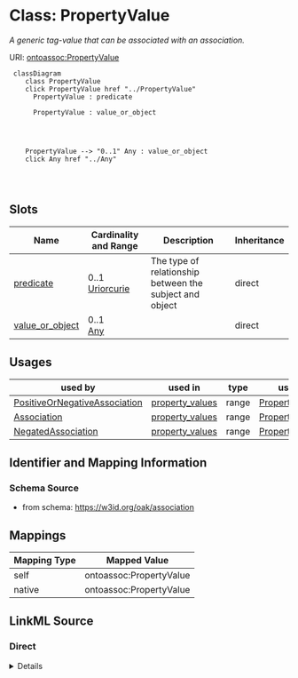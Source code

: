 

# Class: PropertyValue


_A generic tag-value that can be associated with an association._





URI: [ontoassoc:PropertyValue](https://w3id.org/oak/association/PropertyValue)






```{mermaid}
 classDiagram
    class PropertyValue
    click PropertyValue href "../PropertyValue"
      PropertyValue : predicate
        
      PropertyValue : value_or_object
        
          
    
    
    PropertyValue --> "0..1" Any : value_or_object
    click Any href "../Any"

        
      
```




<!-- no inheritance hierarchy -->


## Slots

| Name | Cardinality and Range | Description | Inheritance |
| ---  | --- | --- | --- |
| [predicate](predicate.md) | 0..1 <br/> [Uriorcurie](Uriorcurie.md) | The type of relationship between the subject and object | direct |
| [value_or_object](value_or_object.md) | 0..1 <br/> [Any](Any.md) |  | direct |





## Usages

| used by | used in | type | used |
| ---  | --- | --- | --- |
| [PositiveOrNegativeAssociation](PositiveOrNegativeAssociation.md) | [property_values](property_values.md) | range | [PropertyValue](PropertyValue.md) |
| [Association](Association.md) | [property_values](property_values.md) | range | [PropertyValue](PropertyValue.md) |
| [NegatedAssociation](NegatedAssociation.md) | [property_values](property_values.md) | range | [PropertyValue](PropertyValue.md) |






## Identifier and Mapping Information







### Schema Source


* from schema: https://w3id.org/oak/association




## Mappings

| Mapping Type | Mapped Value |
| ---  | ---  |
| self | ontoassoc:PropertyValue |
| native | ontoassoc:PropertyValue |







## LinkML Source

<!-- TODO: investigate https://stackoverflow.com/questions/37606292/how-to-create-tabbed-code-blocks-in-mkdocs-or-sphinx -->

### Direct

<details>
```yaml
name: PropertyValue
description: A generic tag-value that can be associated with an association.
from_schema: https://w3id.org/oak/association
slots:
- predicate
- value_or_object

```
</details>

### Induced

<details>
```yaml
name: PropertyValue
description: A generic tag-value that can be associated with an association.
from_schema: https://w3id.org/oak/association
attributes:
  predicate:
    name: predicate
    description: The type of relationship between the subject and object.
    from_schema: https://w3id.org/oak/association
    rank: 1000
    slot_uri: rdf:predicate
    alias: predicate
    owner: PropertyValue
    domain_of:
    - PositiveOrNegativeAssociation
    - PropertyValue
    slot_group: core_triple
    range: uriorcurie
  value_or_object:
    name: value_or_object
    from_schema: https://w3id.org/oak/association
    rank: 1000
    alias: value_or_object
    owner: PropertyValue
    domain_of:
    - PropertyValue
    range: Any

```
</details>
